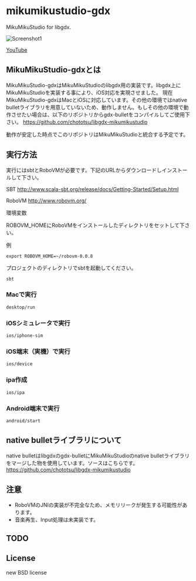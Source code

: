 mikumikustudio-gdx
==================

MikuMikuStudio for libgdx.

![Screenshot1](https://googledrive.com/host/0B_-F-kj1SY0cbGlnQUpMOV90ZDA/mikumikustudio-gdx-screenshot1.png)

[YouTube](http://youtu.be/l26_Wr7PtoU)

## MikuMikuStudio-gdxとは
MikuMikuStudio-gdxはMikuMikuStudioのlibgdx用の実装です。libgdx上にMikuMikuStudioを実装する事により、iOS対応を実現させました。
現在MikuMikuStudio-gdxはMacとiOSに対応しています。その他の環境ではnative bulletライブラリを用意していないため、動作しません。もしその他の環境で動作させたい場合は、以下のリポジトリからgdx-bulletをコンパイルしてご使用下さい。
https://github.com/chototsu/libgdx-mikumikustudio

動作が安定した時点でこのリポジトリはMikuMikuStudioと統合する予定です。
## 実行方法
実行にはsbtとRoboVMが必要です。下記のURLからダウンロードしインストールして下さい。

SBT
http://www.scala-sbt.org/release/docs/Getting-Started/Setup.html

RoboVM
http://www.robovm.org/

環境変数

ROBOVM_HOMEにRoboVMをインストールしたディレクトリをセットして下さい。

例

    export ROBOVM_HOME=~/robovm-0.0.8

プロジェクトのディレクトリでsbtを起動してください。

    sbt

### Macで実行
    desktop/run
### iOSシミュレータで実行
    ios/iphone-sim
### iOS端末（実機）で実行
    ios/device
### ipa作成
    ios/ipa
### Android端末で実行
    android/start
## native bulletライブラリについて
native bulletはlibgdxのgdx-bulletにMikuMikuStudioのnative bulletライブラリをマージした物を使用しています。ソースはこちらです。
https://github.com/chototsu/libgdx-mikumikustudio

## 注意
* RoboVMのJNIの実装が不完全なため、メモリリークが発生する可能性があります。
* 音楽再生、Input処理は未実装です。

## TODO

## License
new BSD license
